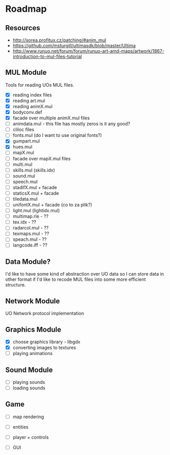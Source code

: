 # Roadmap

## Resources

- http://sorea.profitux.cz/patching/#anim_mul
- https://github.com/msturgill/ultimasdk/blob/master/Ultima
- http://www.runuo.net/forum/forum/runuo-art-amd-maps/artwork/1867-introduction-to-mul-files-tutorial

## MUL Module

Tools for reading UOs MUL files.

- [x] reading index files
- [x] reading art.mul
- [x] reading animX.mul
- [x] bodyconv.def
- [x] facade over multiple animX.mul files
- [ ] animdata.mul - this file has mostly zeros is it any good?
- [ ] cliloc files
- [ ] fonts.mul (do I want to use original fonts?)
- [x] gumpart.mul
- [x] hues.mul
- [ ] mapX.mul
- [ ] facade over mapX.mul files
- [ ] multi.mul
- [ ] skills.mul (skills.idx)
- [ ] sound.mul
- [ ] speech.mul
- [ ] stadifX.mul + facade
- [ ] staticsX.mul + facade
- [ ] tiledata.mul
- [ ] unifontX.mul + facade (co to za plik?)
- [ ] light.mul (lightidx.mul)
- [ ] multimap.rle - ??
- [ ] tex.idx - ??
- [ ] radarcol.mul - ??
- [ ] texmaps.mul - ??
- [ ] speach.mul - ??
- [ ] langcode.iff - ??
## Data Module?

I'd like to have some kind of abstraction over UO data so I can store data in other 
format if I'd like to recode MUL files into some more efficient structure.

## Network Module

UO Network protocol implementation

## Graphics Module

- [x] choose graphics library - libgdx
- [x] converting images to textures
- [ ] playing animations

## Sound Module

- [ ] playing sounds
- [ ] loading sounds

## Game 

- [ ] map rendering 
- [ ] entities
- [ ] player + controls
- [ ] GUI

